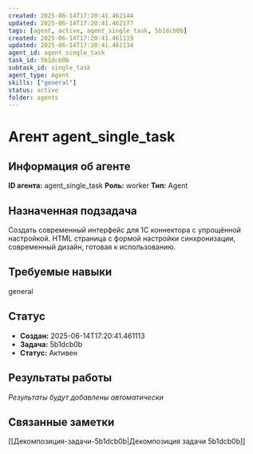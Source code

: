 ```yaml
---
created: 2025-06-14T17:20:41.462144
updated: 2025-06-14T17:20:41.462177
tags: [agent, active, agent_single_task, 5b1dcb0b]
created: 2025-06-14T17:20:41.461119
updated: 2025-06-14T17:20:41.461134
agent_id: agent_single_task
task_id: 5b1dcb0b
subtask_id: single_task
agent_type: Agent
skills: ["general"]
status: active
folder: agents
---
```


# Агент agent_single_task

## Информация об агенте

**ID агента:** agent_single_task
**Роль:** worker
**Тип:** Agent

## Назначенная подзадача
Создать современный интерфейс для 1C коннектора с упрощённой настройкой. HTML страница с формой настройки синхронизации, современный дизайн, готовая к использованию.

## Требуемые навыки
general

## Статус
- **Создан:** 2025-06-14T17:20:41.461113
- **Задача:** 5b1dcb0b
- **Статус:** Активен

## Результаты работы
*Результаты будут добавлены автоматически*

## Связанные заметки

[[Декомпозиция-задачи-5b1dcb0b|Декомпозиция задачи 5b1dcb0b]]